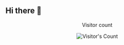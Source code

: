 ## Hi there 👋

<div align="center"> 
  <p>Visitor count</p>
  <img src="https://profile-counter.glitch.me/{BorsattoAndrea}/count.svg" alt="Visitor's Count" />
</div>

<!--
**BorsattoAndrea/BorsattoAndrea** is a ✨ _special_ ✨ repository because its `README.md` (this file) appears on your GitHub profile.

Here are some ideas to get you started:

- 🔭 I’m currently working on ...
- 🌱 I’m currently learning ...
- 👯 I’m looking to collaborate on ...
- 🤔 I’m looking for help with ...
- 💬 Ask me about ...
- 📫 How to reach me: ...
- 😄 Pronouns: ...
- ⚡ Fun fact: ...
-->
